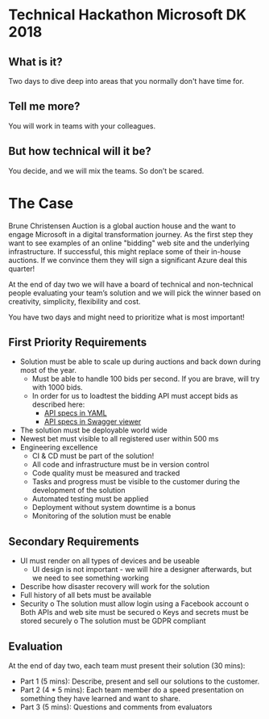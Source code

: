 # Technical Hackathon Microsoft DK 2018

## What is it? 
Two days to dive deep into areas that you normally don't have time for.
 
## Tell me more? 
You will work in teams with your colleagues.
 
## But how technical will it be? 
You decide, and we will mix the teams. So don’t be scared.
 
 
# The Case
Brune Christensen Auction is a global auction house and the want to engage Microsoft in a digital transformation journey. As the first step they want to see examples of an online "bidding" web site and the underlying infrastructure. If successful, this might replace some of their in-house auctions. If we convince them they will sign a significant Azure deal this quarter!
 

At the end of day two we will have a board of technical and non-technical people evaluating your team’s solution and we will pick the winner based on creativity, simplicity, flexibility and cost.

You have two days and might need to prioritize what is most important!

## First Priority Requirements

* Solution must be able to scale up during auctions and back down during most of the year.
	* Must be able to handle 100 bids per second. If you are brave, will try with 1000 bids.
	* In order for us to loadtest the bidding API must accept bids as described here: 
		* [API specs in YAML](https://github.com/mpeder/onlineauction/blob/master/apidefinition/bidding-api-swagger.yaml)
		* [API specs in Swagger viewer](http://editor.swagger.io?url=https://raw.githubusercontent.com/mpeder/onlineauction/master/apidefinition/bidding-api-swagger.yaml)
* The solution must be deployable world wide
* Newest bet must visible to all registered user within 500 ms
* Engineering excellence
	* CI & CD must be part of the solution!
	* All code and infrastructure must be in version control
	* Code quality must be measured and tracked
	* Tasks and progress must be visible to the customer during the development of the solution
	* Automated testing must be applied
	* Deployment without system downtime is a bonus
	* Monitoring of the solution must be enable

## Secondary Requirements
* UI must render on all types of devices and be useable
	* UI design is not important - we will hire a designer afterwards, but we need to see something working
* Describe how disaster recovery will work for the solution
* Full history of all bets must be available
* Security
	o The solution must allow login using a Facebook account
	o Both APIs and web site must be secured
	o Keys and secrets must be stored securely
	o The solution must be GDPR compliant

## Evaluation
At the end of day two, each team must present their solution (30 mins):
* Part 1 (5 mins): Describe, present and sell our solutions to the customer.
* Part 2 (4 * 5 mins): Each team member do a speed presentation on something they have learned and want to share.
* Part 3 (5 mins): Questions and comments from evaluators
